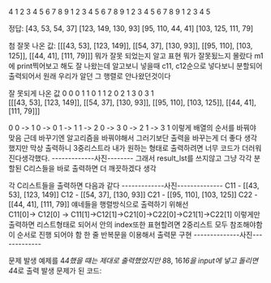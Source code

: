 
4
1 2 3 4
5 6 7 8
9 1 2 3
4 5 6 7
8 9 1 2
3 4 5 6
7 8 9 1
2 3 4 5

정답:
[43, 53, 54, 37]
[123, 149, 130, 93]
[95, 110, 44, 41]
[103, 125, 111, 79]

첨 잘못 나온  값:
[[[43, 53], [123, 149]], [[54, 37], [130, 93]], [[95, 110], [103, 125]], [[44, 41], [111, 79]]]
뭐가 잘못  되었는지 알고 표현
뭐가 잘못됬느지 몰랐다 m1에 print찍어보고 해도 잘 나왔는데 알고보니 넣을때 c11, c12순으로 넣다보니 분할되어 출력되어서 원래 우리가 알던 그 행렬로 안나왔던것이다


잘 못되게 나온 값
    0 0         0 1 	     1 0	      1 1	      2 0	       2 1	        3 0         3 1 		
[[[43, 53], [123, 149]], [[54, 37], [130, 93]], [[95, 110], [103, 125]], [[44, 41], [111, 79]]]

0 0  -> 1 0 -> 0 1 -> 1 1 -> 2 0 -> 3 0 -> 2 1 -> 3 1
이렇게 배열의 순서를 바꿔야 맞음 근데 바꾸기엔 알고리즘을 바꿔야해서 그러기보단 출력을 바꾸는게 더 좋다 생각
했지만 막상 출력하니 3중리스트라 내가 원하는 형태로 출력하려면 너무 코드가 더러워진다생각했다.
-------------사진--------
그래서 result_lst를 쓰지않고 그냥 각각 분할된 C리스들을 바로 출력하면 더 깨끗하겠다 생각

각 C리스트들을 출력하면 다음과 같다
-------------사진--------------
C11 - [[43, 53], [123, 149]]
C12 - [[54, 37], [130, 93]]
C21 - [[95, 110], [103, 125]]
C22 - [[44, 41], [111, 79]]
얘네들을 행렬방식으로  출력하기 위해선	
C11[0]-> C12[0] -> C11[1]->C12[1]->C21[0]->C22[0]->C21[1]->C22[1]
이렇게만 출력하면 리스트형태로 되어서 안의 index또한 표현할려면 2중리스트 모두 참조해야함
이 순서로 진행 되어야 함
한 줄 반복문을 이용해서 출력문 구현
--------------사진-------------

문제 발생 예제를 4*4했을 떄는 제대로 출력했었지만 8*8, 16*16을 input에 넣고 돌리면
4*4로 출력 발생
문제가 된 코드:
